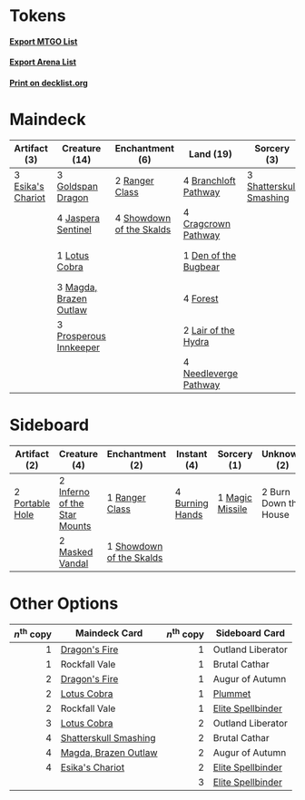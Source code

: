 # Tokens

#### [Export MTGO List](../collection/Tokens/Tokens.txt)
#### [Export Arena List](../collection/Tokens/Tokens_arena.txt)
#### [Print on decklist.org](http://decklist.org/?deckmain=4%09Branchloft%20Pathway%0A4%09Briarbridge%20Tracker%0A4%09Cragcrown%20Pathway%0A1%09Den%20of%20the%20Bugbear%0A3%09Esika's%20Chariot%0A4%09Fateful%20Absence%0A4%09Forest%0A3%09Goldspan%20Dragon%0A4%09Jaspera%20Sentinel%0A2%09Lair%20of%20the%20Hydra%0A1%09Lotus%20Cobra%0A3%09Magda,%20Brazen%20Outlaw%0A4%09Needleverge%20Pathway%0A4%09Overgrown%20Farmland%0A3%09Primal%20Adversary%0A3%09Prosperous%20Innkeeper%0A2%09Ranger%20Class%0A3%09Shatterskull%20Smashing%0A4%09Showdown%20of%20the%20Skalds&deckside=2%09Burn%20Down%20the%20House%0A4%09Burning%20Hands%0A2%09Inferno%20of%20the%20Star%20Mounts%0A1%09Magic%20Missile%0A2%09Masked%20Vandal%0A2%09Portable%20Hole%0A1%09Ranger%20Class%0A1%09Showdown%20of%20the%20Skalds)
# Maindeck

|                                        Artifact (3)                                        |                                          Creature (14)                                          |                                          Enchantment (6)                                          |                                           Land (19)                                            |                                           Sorcery (3)                                            |    Unknown (15)     |
|--------------------------------------------------------------------------------------------|-------------------------------------------------------------------------------------------------|---------------------------------------------------------------------------------------------------|------------------------------------------------------------------------------------------------|--------------------------------------------------------------------------------------------------|---------------------|
|3 [Esika's Chariot](http://gatherer.wizards.com/Pages/Card/Details.aspx?multiverseid=503783)|3 [Goldspan Dragon](http://gatherer.wizards.com/Pages/Card/Details.aspx?multiverseid=503751)     |2 [Ranger Class](http://gatherer.wizards.com/Pages/Card/Details.aspx?multiverseid=527489)          |4 [Branchloft Pathway](http://gatherer.wizards.com/Pages/Card/Details.aspx?multiverseid=491909) |3 [Shatterskull Smashing](http://gatherer.wizards.com/Pages/Card/Details.aspx?multiverseid=491802)|4 Briarbridge Tracker|
|                                                                                            |4 [Jaspera Sentinel](http://gatherer.wizards.com/Pages/Card/Details.aspx?multiverseid=503792)    |4 [Showdown of the Skalds](http://gatherer.wizards.com/Pages/Card/Details.aspx?multiverseid=503845)|4 [Cragcrown Pathway](http://gatherer.wizards.com/Pages/Card/Details.aspx?multiverseid=491915)  |                                                                                                  |4 Fateful Absence    |
|                                                                                            |1 [Lotus Cobra](http://gatherer.wizards.com/Pages/Card/Details.aspx?multiverseid=438740)         |                                                                                                   |1 [Den of the Bugbear](http://gatherer.wizards.com/Pages/Card/Details.aspx?multiverseid=527541) |                                                                                                  |4 Overgrown Farmland |
|                                                                                            |3 [Magda, Brazen Outlaw](http://gatherer.wizards.com/Pages/Card/Details.aspx?multiverseid=503754)|                                                                                                   |4 [Forest](http://gatherer.wizards.com/Pages/Card/Details.aspx?multiverseid=439860)             |                                                                                                  |3 Primal Adversary   |
|                                                                                            |3 [Prosperous Innkeeper](http://gatherer.wizards.com/Pages/Card/Details.aspx?multiverseid=527487)|                                                                                                   |2 [Lair of the Hydra](http://gatherer.wizards.com/Pages/Card/Details.aspx?multiverseid=527546)  |                                                                                                  |                     |
|                                                                                            |                                                                                                 |                                                                                                   |4 [Needleverge Pathway](http://gatherer.wizards.com/Pages/Card/Details.aspx?multiverseid=491918)|                                                                                                  |                     |


# Sideboard

|                                       Artifact (2)                                       |                                             Creature (4)                                              |                                          Enchantment (2)                                          |                                       Instant (4)                                        |                                       Sorcery (1)                                        |     Unknown (2)     |
|------------------------------------------------------------------------------------------|-------------------------------------------------------------------------------------------------------|---------------------------------------------------------------------------------------------------|------------------------------------------------------------------------------------------|------------------------------------------------------------------------------------------|---------------------|
|2 [Portable Hole](http://gatherer.wizards.com/Pages/Card/Details.aspx?multiverseid=527320)|2 [Inferno of the Star Mounts](http://gatherer.wizards.com/Pages/Card/Details.aspx?multiverseid=527438)|1 [Ranger Class](http://gatherer.wizards.com/Pages/Card/Details.aspx?multiverseid=527489)          |4 [Burning Hands](http://gatherer.wizards.com/Pages/Card/Details.aspx?multiverseid=527422)|1 [Magic Missile](http://gatherer.wizards.com/Pages/Card/Details.aspx?multiverseid=527441)|2 Burn Down the House|
|                                                                                          |2 [Masked Vandal](http://gatherer.wizards.com/Pages/Card/Details.aspx?multiverseid=503800)             |1 [Showdown of the Skalds](http://gatherer.wizards.com/Pages/Card/Details.aspx?multiverseid=503845)|                                                                                          |                                                                                          |                     |


# Other Options

|*n*<sup>th</sup> copy|                                         Maindeck Card                                          |*n*<sup>th</sup> copy|                                       Sideboard Card                                       |
|--------------------:|------------------------------------------------------------------------------------------------|--------------------:|--------------------------------------------------------------------------------------------|
|                    1|[Dragon's Fire](http://gatherer.wizards.com/Pages/Card/Details.aspx?multiverseid=527426)        |                    1|Outland Liberator                                                                           |
|                    1|Rockfall Vale                                                                                   |                    1|Brutal Cathar                                                                               |
|                    2|[Dragon's Fire](http://gatherer.wizards.com/Pages/Card/Details.aspx?multiverseid=527426)        |                    1|Augur of Autumn                                                                             |
|                    2|[Lotus Cobra](http://gatherer.wizards.com/Pages/Card/Details.aspx?multiverseid=438740)          |                    1|[Plummet](http://gatherer.wizards.com/Pages/Card/Details.aspx?multiverseid=442172)          |
|                    2|Rockfall Vale                                                                                   |                    1|[Elite Spellbinder](http://gatherer.wizards.com/Pages/Card/Details.aspx?multiverseid=513494)|
|                    3|[Lotus Cobra](http://gatherer.wizards.com/Pages/Card/Details.aspx?multiverseid=438740)          |                    2|Outland Liberator                                                                           |
|                    4|[Shatterskull Smashing](http://gatherer.wizards.com/Pages/Card/Details.aspx?multiverseid=491802)|                    2|Brutal Cathar                                                                               |
|                    4|[Magda, Brazen Outlaw](http://gatherer.wizards.com/Pages/Card/Details.aspx?multiverseid=503754) |                    2|Augur of Autumn                                                                             |
|                    4|[Esika's Chariot](http://gatherer.wizards.com/Pages/Card/Details.aspx?multiverseid=503783)      |                    2|[Elite Spellbinder](http://gatherer.wizards.com/Pages/Card/Details.aspx?multiverseid=513494)|
|                     |                                                                                                |                    3|[Elite Spellbinder](http://gatherer.wizards.com/Pages/Card/Details.aspx?multiverseid=513494)|

